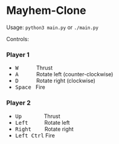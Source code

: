 # Mayhem-Clone

Usage: `python3 main.py` or `./main.py`

Controls:
### Player 1
* <kbd>W</kbd>&nbsp;&nbsp;&nbsp;&nbsp;&nbsp;&nbsp;&nbsp;&nbsp;&nbsp;&nbsp;&nbsp;&nbsp;Thrust
* <kbd>A</kbd>&nbsp;&nbsp;&nbsp;&nbsp;&nbsp;&nbsp;&nbsp;&nbsp;&nbsp;&nbsp;&nbsp;&nbsp;Rotate left (counter-clockwise)
* <kbd>D</kbd>&nbsp;&nbsp;&nbsp;&nbsp;&nbsp;&nbsp;&nbsp;&nbsp;&nbsp;&nbsp;&nbsp;&nbsp;Rotate right (clockwise)
* <kbd>Space</kbd>&nbsp;&nbsp;&nbsp;Fire

### Player 2
* <kbd>Up</kbd>&nbsp;&nbsp;&nbsp;&nbsp;&nbsp;&nbsp;&nbsp;&nbsp;&nbsp;&nbsp;&nbsp;&nbsp;&nbsp;&nbsp;&nbsp;Thrust
* <kbd>Left</kbd>&nbsp;&nbsp;&nbsp;&nbsp;&nbsp;&nbsp;&nbsp;&nbsp;&nbsp;&nbsp;&nbsp;Rotate left
* <kbd>Right</kbd>&nbsp;&nbsp;&nbsp;&nbsp;&nbsp;&nbsp;&nbsp;&nbsp;&nbsp;Rotate right
* <kbd>Left Ctrl</kbd>&nbsp;Fire